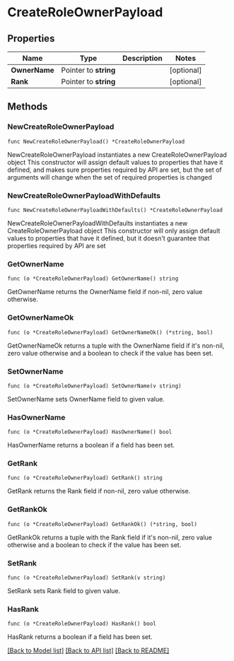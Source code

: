 # CreateRoleOwnerPayload

## Properties

Name | Type | Description | Notes
------------ | ------------- | ------------- | -------------
**OwnerName** | Pointer to **string** |  | [optional] 
**Rank** | Pointer to **string** |  | [optional] 

## Methods

### NewCreateRoleOwnerPayload

`func NewCreateRoleOwnerPayload() *CreateRoleOwnerPayload`

NewCreateRoleOwnerPayload instantiates a new CreateRoleOwnerPayload object
This constructor will assign default values to properties that have it defined,
and makes sure properties required by API are set, but the set of arguments
will change when the set of required properties is changed

### NewCreateRoleOwnerPayloadWithDefaults

`func NewCreateRoleOwnerPayloadWithDefaults() *CreateRoleOwnerPayload`

NewCreateRoleOwnerPayloadWithDefaults instantiates a new CreateRoleOwnerPayload object
This constructor will only assign default values to properties that have it defined,
but it doesn't guarantee that properties required by API are set

### GetOwnerName

`func (o *CreateRoleOwnerPayload) GetOwnerName() string`

GetOwnerName returns the OwnerName field if non-nil, zero value otherwise.

### GetOwnerNameOk

`func (o *CreateRoleOwnerPayload) GetOwnerNameOk() (*string, bool)`

GetOwnerNameOk returns a tuple with the OwnerName field if it's non-nil, zero value otherwise
and a boolean to check if the value has been set.

### SetOwnerName

`func (o *CreateRoleOwnerPayload) SetOwnerName(v string)`

SetOwnerName sets OwnerName field to given value.

### HasOwnerName

`func (o *CreateRoleOwnerPayload) HasOwnerName() bool`

HasOwnerName returns a boolean if a field has been set.

### GetRank

`func (o *CreateRoleOwnerPayload) GetRank() string`

GetRank returns the Rank field if non-nil, zero value otherwise.

### GetRankOk

`func (o *CreateRoleOwnerPayload) GetRankOk() (*string, bool)`

GetRankOk returns a tuple with the Rank field if it's non-nil, zero value otherwise
and a boolean to check if the value has been set.

### SetRank

`func (o *CreateRoleOwnerPayload) SetRank(v string)`

SetRank sets Rank field to given value.

### HasRank

`func (o *CreateRoleOwnerPayload) HasRank() bool`

HasRank returns a boolean if a field has been set.


[[Back to Model list]](../README.md#documentation-for-models) [[Back to API list]](../README.md#documentation-for-api-endpoints) [[Back to README]](../README.md)


